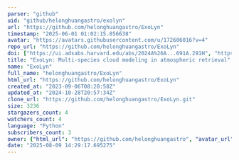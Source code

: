 ```yaml
---
parser: "github"
uid: "github/helonghuangastro/exolyn"
url: "https://github.com/helonghuangastro/ExoLyn"
timestamp: "2025-06-01 01:02:15.856638"
avatar: "https://avatars.githubusercontent.com/u/172606016?v=4"
repo_url: "https://github.com/helonghuangastro/ExoLyn"
doi: ["https://ui.adsabs.harvard.edu/abs/2024A%26A...691A.291H", "https://ui.adsabs.harvard.edu/abs/2025ascl.soft05012H/abstract"]
title: "ExoLyn: Multi-species cloud modeling in atmospheric retrieval"
name: "ExoLyn"
full_name: "helonghuangastro/ExoLyn"
html_url: "https://github.com/helonghuangastro/ExoLyn"
created_at: "2023-09-06T08:20:58Z"
updated_at: "2024-10-28T20:57:34Z"
clone_url: "https://github.com/helonghuangastro/ExoLyn.git"
size: 3236
stargazers_count: 4
watchers_count: 4
language: "Python"
subscribers_count: 3
owner: {"html_url": "https://github.com/helonghuangastro", "avatar_url": "https://avatars.githubusercontent.com/u/172606016?v=4", "login": "helonghuangastro", "type": "User"}
date: "2025-08-09 14:29:17.695275"
---
```

